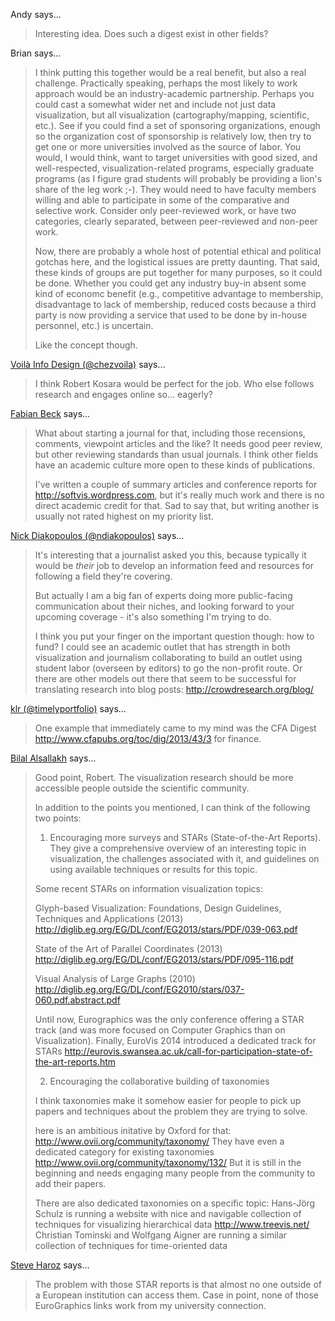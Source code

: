Andy says…
>	Interesting idea. Does such a digest exist in other fields?

Brian says…
>	I think putting this together would be a real benefit, but also a real challenge.  Practically speaking, perhaps the most likely to work approach would be an industry-academic partnership.  Perhaps you could cast a somewhat wider net and include not just data visualization, but all visualization (cartography/mapping, scientific, etc.).  See if you could find a set of sponsoring organizations, enough so the organization cost of sponsorship is relatively low, then try to get one or more universities involved as the source of labor.  You would, I would think, want to target universities with good sized, and well-respected, visualization-related programs, especially graduate programs (as I figure grad students will probably be providing a lion's share of the leg work ;-).  They would need to have faculty members willing and able to participate in some of the comparative and selective work.  Consider only peer-reviewed work, or have two categories, clearly separated, between peer-reviewed and non-peer work.
>	
>	Now, there are probably a whole host of potential ethical and political gotchas here, and the logistical issues are pretty daunting.  That said, these kinds of groups are put together for many purposes, so it could be done.  Whether you could get any industry buy-in absent some kind of economc benefit (e.g., competitive advantage to membership, disadvantage to lack of membership, reduced costs because a third party is now providing a service that used to be done by in-house personnel, etc.) is uncertain.
>	
>	Like the concept though.

<a href="http://twitter.com/chezvoila" rel="nofollow noopener" target="_blank">Voilà Info Design (@chezvoila)</a> says…
>	I think Robert Kosara would be perfect for the job. Who else follows research and engages online so... eagerly?

<a href="http://research.fbeck.com" rel="nofollow noopener" target="_blank">Fabian Beck</a> says…
>	What about starting a journal for that, including those recensions, comments, viewpoint articles and the like? It needs good peer review, but other reviewing standards than usual journals. I think other fields have an academic culture more open to these kinds of publications.
>	
>	I've written a couple of summary articles and conference reports for http://softvis.wordpress.com, but it's really much work and there is no direct academic credit for that. Sad to say that, but writing another is usually not rated highest on my priority list.

<a href="http://twitter.com/ndiakopoulos" rel="nofollow noopener" target="_blank">Nick Diakopoulos (@ndiakopoulos)</a> says…
>	It's interesting that a journalist asked you this, because typically it would be *their* job to develop an information feed and resources for following a field they're covering. 
>	
>	But actually I am a big fan of experts doing more public-facing communication about their niches, and looking forward to your upcoming coverage - it's also something I'm trying to do. 
>	
>	I think you put your finger on the important question though: how to fund? I could see an academic outlet that has strength in both visualization and journalism collaborating to build an outlet using student labor (overseen by editors) to go the non-profit route. Or there are other models out there that seem to be successful for translating research into blog posts: http://crowdresearch.org/blog/

<a href="http://twitter.com/timelyportfolio" rel="nofollow noopener" target="_blank">klr (@timelyportfolio)</a> says…
>	One example that immediately came to my mind was the CFA Digest http://www.cfapubs.org/toc/dig/2013/43/3 for finance.

<a href="http://www.cvast.tuwien.ac.at/~bilal" rel="nofollow noopener" target="_blank">Bilal Alsallakh</a> says…
>	Good point, Robert. The visualization research should be more accessible people outside the scientific community.
>	
>	In addition to the points you mentioned, I can think of the following two points:
>	
>	1. Encouraging more surveys and STARs (State-of-the-Art Reports).
>	They give a comprehensive overview of an interesting topic in visualization, the challenges associated with it, and guidelines on using available techniques or results for this topic.
>	
>	Some recent STARs on information visualization topics:
>	
>	Glyph-based Visualization: Foundations, Design Guidelines, Techniques and Applications (2013)
>	http://diglib.eg.org/EG/DL/conf/EG2013/stars/PDF/039-063.pdf
>	
>	State of the Art of Parallel Coordinates (2013)
>	http://diglib.eg.org/EG/DL/conf/EG2013/stars/PDF/095-116.pdf
>	
>	Visual Analysis of Large Graphs (2010)
>	http://diglib.eg.org/EG/DL/conf/EG2010/stars/037-060.pdf.abstract.pdf 
>	
>	Until now, Eurographics was the only conference offering a STAR track (and was more focused on Computer Graphics than on Visualization).
>	Finally, EuroVis 2014 introduced a dedicated track for STARs
>	http://eurovis.swansea.ac.uk/call-for-participation-state-of-the-art-reports.htm
>	
>	
>	2. Encouraging the collaborative building of taxonomies
>	
>	I think taxonomies make it somehow easier for people to pick up papers and techniques about the problem they are trying to solve.
>	
>	here is an ambitious initative by Oxford for that: http://www.ovii.org/community/taxonomy/
>	They have even a dedicated category for existing taxonomies http://www.ovii.org/community/taxonomy/132/
>	But it is still in the beginning and needs engaging many people from the community to add their papers.
>	
>	There are also dedicated taxonomies on a specific topic:
>	Hans-Jörg Schulz is running a website with nice and navigable collection of techniques for visualizing hierarchical data http://www.treevis.net/
>	Christian Tominski and Wolfgang Aigner are running a similar collection of techniques for time-oriented data

<a href="http://steveharoz.com" rel="nofollow noopener" target="_blank">Steve Haroz</a> says…
>	The problem with those STAR reports is that almost no one outside of a European institution can access them. Case in point, none of those EuroGraphics links work from my university connection.
